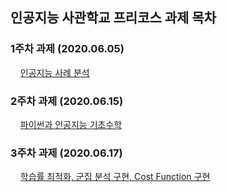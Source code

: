 ## 인공지능 사관학교 프리코스 과제 목차
### 1주차 과제 (2020.06.05)
&nbsp;&nbsp;&nbsp;&nbsp;[인공지능 사례 분석](https://github.com/hcworkplace/test/blob/master/1%EC%A3%BC%EC%B0%A8_%EA%B3%BC%EC%A0%9C.ipynb)
### 2주차 과제 (2020.06.15)
&nbsp;&nbsp;&nbsp;&nbsp;[파이썬과 인공지능 기초수학](https://nbviewer.jupyter.org/github/hcworkplace/test/blob/master/2%E1%84%8C%E1%85%AE%E1%84%8E%E1%85%A1_%E1%84%80%E1%85%AA%E1%84%8C%E1%85%A6.ipynb)
### 3주차 과제 (2020.06.17)
&nbsp;&nbsp;&nbsp;&nbsp;[학습률 최적화, 군집 분석 구현, Cost Function 구현](https://github.com/hcworkplace/test/blob/master/3%EC%A3%BC%EC%B0%A8_%EA%B3%BC%EC%A0%9C.ipynb)
